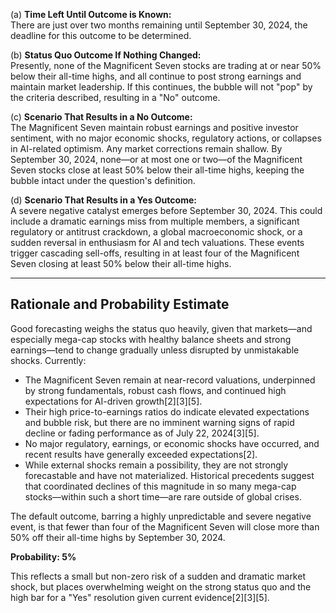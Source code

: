 (a) **Time Left Until Outcome is Known:**  
There are just over two months remaining until September 30, 2024, the deadline for this outcome to be determined.

(b) **Status Quo Outcome If Nothing Changed:**  
Presently, none of the Magnificent Seven stocks are trading at or near 50% below their all-time highs, and all continue to post strong earnings and maintain market leadership. If this continues, the bubble will not "pop" by the criteria described, resulting in a "No" outcome.

(c) **Scenario That Results in a No Outcome:**  
The Magnificent Seven maintain robust earnings and positive investor sentiment, with no major economic shocks, regulatory actions, or collapses in AI-related optimism. Any market corrections remain shallow. By September 30, 2024, none—or at most one or two—of the Magnificent Seven stocks close at least 50% below their all-time highs, keeping the bubble intact under the question's definition.

(d) **Scenario That Results in a Yes Outcome:**  
A severe negative catalyst emerges before September 30, 2024. This could include a dramatic earnings miss from multiple members, a significant regulatory or antitrust crackdown, a global macroeconomic shock, or a sudden reversal in enthusiasm for AI and tech valuations. These events trigger cascading sell-offs, resulting in at least four of the Magnificent Seven closing at least 50% below their all-time highs.

---

## Rationale and Probability Estimate

Good forecasting weighs the status quo heavily, given that markets—and especially mega-cap stocks with healthy balance sheets and strong earnings—tend to change gradually unless disrupted by unmistakable shocks. Currently:

- The Magnificent Seven remain at near-record valuations, underpinned by strong fundamentals, robust cash flows, and continued high expectations for AI-driven growth[2][3][5].
- Their high price-to-earnings ratios do indicate elevated expectations and bubble risk, but there are no imminent warning signs of rapid decline or fading performance as of July 22, 2024[3][5].
- No major regulatory, earnings, or economic shocks have occurred, and recent results have generally exceeded expectations[2].
- While external shocks remain a possibility, they are not strongly forecastable and have not materialized. Historical precedents suggest that coordinated declines of this magnitude in so many mega-cap stocks—within such a short time—are rare outside of global crises.

The default outcome, barring a highly unpredictable and severe negative event, is that fewer than four of the Magnificent Seven will close more than 50% off their all-time highs by September 30, 2024.

**Probability: 5%**

This reflects a small but non-zero risk of a sudden and dramatic market shock, but places overwhelming weight on the strong status quo and the high bar for a "Yes" resolution given current evidence[2][3][5].